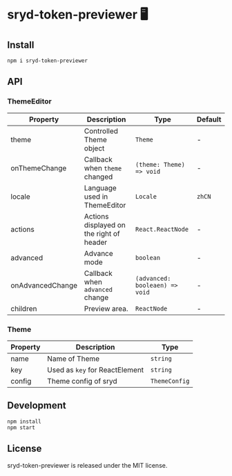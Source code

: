 # sryd-token-previewer 🖥

## Install

```
npm i sryd-token-previewer
```

## API

### ThemeEditor

| Property         | Description                              | Type                           | Default |
| ---------------- | ---------------------------------------- | ------------------------------ | ------- |
| theme            | Controlled Theme object                  | `Theme`                        | -       |
| onThemeChange    | Callback when `theme` changed            | `(theme: Theme) => void`       | -       |
| locale           | Language used in ThemeEditor             | `Locale`                       | `zhCN`  |
| actions          | Actions displayed on the right of header | `React.ReactNode`              | -       |
| advanced         | Advance mode                             | `boolean`                      | -       |
| onAdvancedChange | Callback when `advanced` change          | `(advanced: booleaen) => void` | -       |
| children         | Preview area.                            | `ReactNode`                    | -       |

### Theme

| Property | Description                    | Type          |
| -------- | ------------------------------ | ------------- |
| name     | Name of Theme                  | `string`      |
| key      | Used as `key` for ReactElement | `string`      |
| config   | Theme config of sryd           | `ThemeConfig` |

## Development

```
npm install
npm start
```

## License

sryd-token-previewer is released under the MIT license.
